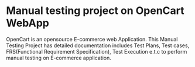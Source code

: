 # Manual testing project on OpenCart WebApp
OpenCart is an opensource E-commerce web Application. This Manual Testing Project has detailed documentation includes Test Plans, Test cases, FRS(Functional Requirement Specification), Test Execution e.t.c to perform manual testing on E-commerce application.
